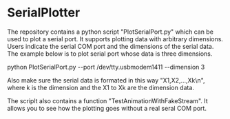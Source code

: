 # SerialPlotter
The repository contains a python script "PlotSerialPort.py" which can be used to plot a serial port. It supports plotting data with arbitrary dimensions. Users indicate the serial COM port and the dimensions of the serial data. The example below is to plot serial port whose data is three dimensions.

python PlotSerialPort.py --port /dev/tty.usbmodem1411 --dimension 3

Also make sure the serial data is formated in this way "X1,X2,...,Xk\n", where k is the dimension and the X1 to Xk are the dimension data.

The scriplt also contains a function "TestAnimationWithFakeStream". It allows you to see how the plotting goes without a real seral COM port.
